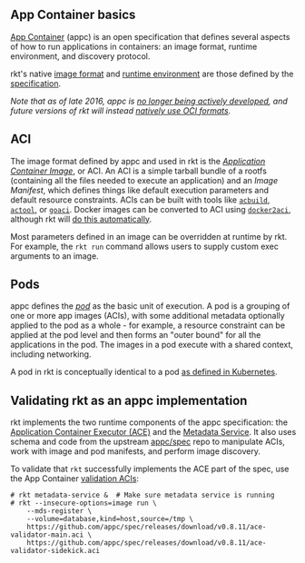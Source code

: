 ## App Container basics

[App Container][appc-repo] (appc) is an open specification that defines several aspects of how to run applications in containers: an image format, runtime environment, and discovery protocol.

rkt's native [image format](#aci) and [runtime environment](#pods) are those defined by the [specification][appc-spec].

_Note that as of late 2016, appc is [no longer being actively developed](https://github.com/appc/spec#-disclaimer-), and future versions of rkt will instead [natively use OCI formats](https://github.com/rkt/rkt/projects/4)._

## ACI

The image format defined by appc and used in rkt is the [_Application Container Image_][appc-aci], or ACI.
An ACI is a simple tarball bundle of a rootfs (containing all the files needed to execute an application) and an _Image Manifest_, which defines things like default execution parameters and default resource constraints.
ACIs can be built with tools like [`acbuild`][acbuild], [`actool`][actool], or [`goaci`][goaci].
Docker images can be converted to ACI using [`docker2aci`][docker2aci], although rkt will [do this automatically][running-docker-images].

Most parameters defined in an image can be overridden at runtime by rkt. For example, the `rkt run` command allows users to supply custom exec arguments to an image.

## Pods

appc defines the [_pod_][appc-pods] as the basic unit of execution.
A pod is a grouping of one or more app images (ACIs), with some additional metadata optionally applied to the pod as a whole - for example, a resource constraint can be applied at the pod level and then forms an "outer bound" for all the applications in the pod.
The images in a pod execute with a shared context, including networking.

A pod in rkt is conceptually identical to a pod [as defined in Kubernetes][k8s-pods].

## Validating rkt as an appc implementation

rkt implements the two runtime components of the appc specification: the [Application Container Executor (ACE)][appc-ace] and the [Metadata Service][appc-meta].
It also uses schema and code from the upstream [appc/spec][appc-spec] repo to manipulate ACIs, work with image and pod manifests, and perform image discovery.

To validate that `rkt` successfully implements the ACE part of the spec, use the App Container [validation ACIs][appc-val]:

```
# rkt metadata-service &  # Make sure metadata service is running
# rkt --insecure-options=image run \
	--mds-register \
	--volume=database,kind=host,source=/tmp \
	https://github.com/appc/spec/releases/download/v0.8.11/ace-validator-main.aci \
	https://github.com/appc/spec/releases/download/v0.8.11/ace-validator-sidekick.aci
```

[acbuild]: https://github.com/containers/build
[actool]: https://github.com/appc/spec#building-acis
[appc-repo]: https://github.com/appc/spec/
[appc-spec]: https://github.com/appc/spec/blob/master/SPEC.md
[appc-aci]: https://github.com/appc/spec/blob/master/spec/aci.md#app-container-image
[appc-pods]: https://github.com/appc/spec/blob/master/spec/pods.md#app-container-pods-pods
[appc-ace]: https://github.com/appc/spec/blob/master/spec/ace.md#app-container-executor
[appc-meta]: https://github.com/appc/spec/blob/master/spec/ace.md#app-container-metadata-service
[appc-val]: https://github.com/appc/spec/blob/master/README.md#validating-app-container-executors-aces
[docker2aci]: https://github.com/appc/docker2aci
[goaci]: https://github.com/appc/goaci
[k8s-pods]: http://kubernetes.io/docs/user-guide/pods/
[running-docker-images]: running-docker-images.md
